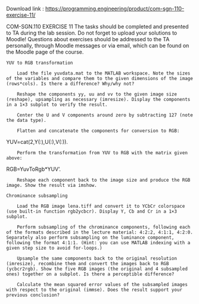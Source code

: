 Download link : https://programming.engineering/product/com-sgn-110-exercise-11/

COM-SGN.110 EXERCISE 11
The tasks should be completed and presented to TA during the lab session. Do not forget to upload your solutions to Moodle! Questions about exercises should be addressed to the TA personally, through Moodle messages or via email, which can be found on the Moodle page of the course.

    YUV to RGB transformation

        Load the file yuvdata.mat to the MATLAB workspace. Note the sizes of the variables and compare them to the given dimensions of the image (rows*cols). Is there a difference? Why/why not?

        Reshape the components yy, uu and vv to the given image size (reshape), upsampling as necessary (imresize). Display the components in a 1×3 subplot to verify the result.

        Center the U and V components around zero by subtracting 127 (note the data type).

        Flatten and concatenate the components for conversion to RGB:

YUV=cat(2,Y(:),U(:),V(:)).

        Perform the transformation from YUV to RGB with the matrix given above:

RGB=YuvToRgb*YUV’.

        Reshape each component back to the image size and produce the RGB image. Show the result via imshow.

    Chrominance subsampling

        Load the RGB image lena.tiff and convert it to YCbCr colorspace (use built-in function rgb2ycbcr). Display Y, Cb and Cr in a 1×3 subplot.

        Perform subsampling of the chrominance components, following each of the formats described in the lecture material: 4:2:2, 4:1:1, 4:2:0. Separately also perform subsampling on the luminance component, following the format 4:1:1. (Hint: you can use MATLAB indexing with a given step size to avoid for-loops.)

        Upsample the same components back to the original resolution (imresize), recombine them and convert the images back to RGB (ycbcr2rgb). Show the five RGB images (the original and 4 subsampled ones) together on a subplot. Is there a perceptible difference?

        Calculate the mean squared error values of the subsampled images with respect to the original (immse). Does the result support your previous conclusion?



